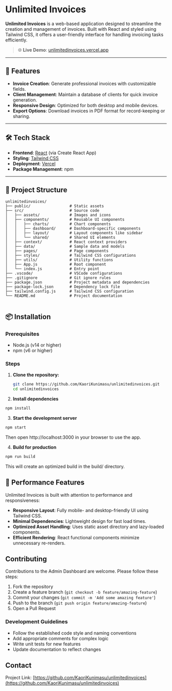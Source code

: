 # Unlimited Invoices

**Unlimited Invoices** is a web-based application designed to streamline the creation and management of invoices. Built with React and styled using Tailwind CSS, it offers a user-friendly interface for handling invoicing tasks efficiently.

> 🌐 **Live Demo**: [unlimitedinvoices.vercel.app](https://unlimitedinvoices.vercel.app)

---

## 🚀 Features

- **Invoice Creation**: Generate professional invoices with customizable fields.
- **Client Management**: Maintain a database of clients for quick invoice generation.
- **Responsive Design**: Optimized for both desktop and mobile devices.
- **Export Options**: Download invoices in PDF format for record-keeping or sharing.

---

## 🛠️ Tech Stack

- **Frontend**: [React](https://reactjs.org/) (via Create React App)
- **Styling**: [Tailwind CSS](https://tailwindcss.com/)
- **Deployment**: [Vercel](https://vercel.com/)
- **Package Management**: npm

---

## 📁 Project Structure

```plaintext
unlimitedinvoices/
├── public/                 # Static assets
├── src/                    # Source code
│   ├── assets/             # Images and icons
│   ├── components/         # Reusable UI components
│   │   ├── charts/         # Chart components
│   │   ├── dashboard/      # Dashboard-specific components
│   │   ├── layout/         # Layout components like sidebar
│   │   └── shared/         # Shared UI elements
│   ├── context/            # React context providers
│   ├── data/               # Sample data and models
│   ├── pages/              # Page components
│   ├── styles/             # Tailwind CSS configurations
│   ├── utils/              # Utility functions
│   ├── App.js              # Root component
│   └── index.js            # Entry point
├── .vscode/                # VSCode configurations
├── .gitignore              # Git ignore rules
├── package.json            # Project metadata and dependencies
├── package-lock.json       # Dependency lock file
├── tailwind.config.js      # Tailwind CSS configuration
└── README.md               # Project documentation


```

## 📦 Installation

### Prerequisites

- Node.js (v14 or higher)
- npm (v6 or higher)

### Steps

1. **Clone the repository:**

   ```bash
   git clone https://github.com/KaoriKunimasu/unlimitedinvoices.git
   cd unlimitedinvoices
2. **Install dependencies**

```bash
npm install

```

3. **Start the development server**

```bash
npm start
```
Then open http://localhost:3000 in your browser to use the app.

4. **Build for production**
```bash
npm run build
```
This will create an optimized build in the build/ directory.

## 🚦 Performance Features

Unlimited Invoices is built with attention to performance and responsiveness:

- **Responsive Layout**: Fully mobile- and desktop-friendly UI using Tailwind CSS.
- **Minimal Dependencies**: Lightweight design for fast load times.
- **Optimized Asset Handling**: Uses static asset directory and lazy-loaded components.
- **Efficient Rendering**: React functional components minimize unnecessary re-renders.
## Contributing

Contributions to the Admin Dashboard are welcome. Please follow these steps:

1. Fork the repository
2. Create a feature branch (`git checkout -b feature/amazing-feature`)
3. Commit your changes (`git commit -m 'Add some amazing feature'`)
4. Push to the branch (`git push origin feature/amazing-feature`)
5. Open a Pull Request

### Development Guidelines

* Follow the established code style and naming conventions
* Add appropriate comments for complex logic
* Write unit tests for new features
* Update documentation to reflect changes

## Contact

Project Link: [https://github.com/KaoriKunimasu/unlimitedinvoices](https://github.com/KaoriKunimasu/unlimitedinvoices)




